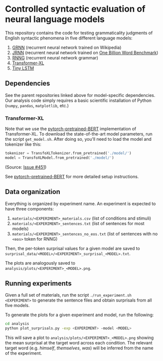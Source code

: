 # Controlled syntactic evaluation of neural language models

This repository contains the code for testing grammaticality judgments of 
English syntactic phenomena in five different language models:

1. [GRNN](https://github.com/facebookresearch/colorlessgreenRNNs) (recurrent neural network trained on Wikipedia)
2. [JRNN](https://github.com/tensorflow/models/tree/master/research/lm_1b) (recurrent neural network trained on [One Billion Word Benchmark](http://arxiv.org/abs/1312.3005))
3. [RNNG](https://github.com/clab/rnng) (recurrent neural network grammar)
4. [Transformer-XL](https://github.com/kimiyoung/transformer-xl)
5. [Tiny LSTM](https://github.com/pytorch/examples/tree/master/word_language_model)

## Dependencies

See the parent repositories linked above for model-specific dependencies.
Our analysis code simply requires a basic scientific installation of Python
(`numpy`, `pandas`, `matplotlib`, etc.)

### Transformer-XL
Note that we use the [pytorch-pretrained-BERT](https://github.com/huggingface/pytorch-pretrained-BERT) implementation of Transformer-XL. To download the 
state-of-the-art model parameters, run the script `get_model.sh`.
After doing so, you'll need to load the model and tokenizer like this:

```python
tokenizer = TransfoXLTokenizer.from_pretrained('./model/')
model = TransfoXLModel.from_pretrained('./model/')
```

(Source: [Issue #451](https://github.com/huggingface/pytorch-pretrained-BERT/issues/451#issuecomment-481155274))

See [pytorch-pretrained-BERT](https://github.com/huggingface/pytorch-pretrained-BERT) 
for more detailed setup instructions.

## Data organization

Everything is organized by experiment name. An experiment is expected to have
three components:
1. `materials/<EXPERIMENT>_materials.csv` 
    (list of conditions and stimuli)
2. `materials/<EXPERIMENT>_sentences.txt` 
    (list of sentences for most models)
3. `materials/<EXPERIMENT>_sentences_no_eos.txt` 
    (list of sentences with no `<eos>` token for RNNG)

Then, the per-token surprisal values for a given model are saved to 
`surprisal_data/<MODEL>/<EXPERIMENT>_surprisal_<MODEL>.txt`.

The plots are analogously saved to
`analysis/plots/<EXPERIMENT>_<MODEL>.png`.

## Running experiments

Given a full set of materials, run the script `./run_experiment.sh <EXPERIMENT>`
to generate the sentence files and obtain surprisals from all five models.

To generate the plots for a given experiment and model, run the following:
```bash
cd analysis
python plot_surprisals.py -exp <EXPERIMENT> -model <MODEL>
```
This will save a plot to `analysis/plots/<EXPERIMENT>_<MODEL>.png` showing
the mean surprisal at the target word across each condition.
The relevant target word (e.g. *himself*, *themselves*, *was*) will be
inferred from the name of the experiment.
